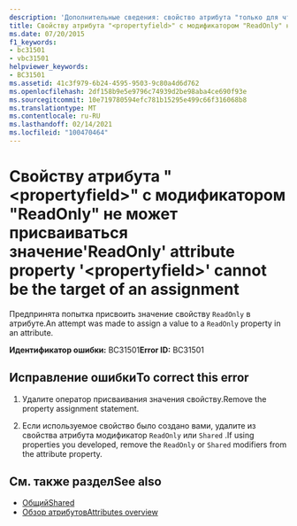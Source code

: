 ```yaml
---
description: 'Дополнительные сведения: свойство атрибута "только для чтения" " <propertyfield> " не может быть целью назначения'
title: Свойству атрибута "<propertyfield>" с модификатором "ReadOnly" не может присваиваться значение
ms.date: 07/20/2015
f1_keywords:
- bc31501
- vbc31501
helpviewer_keywords:
- BC31501
ms.assetid: 41c3f979-6b24-4595-9503-9c80a4d6d762
ms.openlocfilehash: 2df158b9e5e9796c74939d2be98aba4ce690f93e
ms.sourcegitcommit: 10e719780594efc781b15295e499c66f316068b8
ms.translationtype: MT
ms.contentlocale: ru-RU
ms.lasthandoff: 02/14/2021
ms.locfileid: "100470464"
---
```

# <a name="readonly-attribute-property-propertyfield-cannot-be-the-target-of-an-assignment"></a><span data-ttu-id="d5ae6-103">Свойству атрибута "\<propertyfield>" с модификатором "ReadOnly" не может присваиваться значение</span><span class="sxs-lookup"><span data-stu-id="d5ae6-103">'ReadOnly' attribute property '\<propertyfield>' cannot be the target of an assignment</span></span>

<span data-ttu-id="d5ae6-104">Предпринята попытка присвоить значение свойству `ReadOnly` в атрибуте.</span><span class="sxs-lookup"><span data-stu-id="d5ae6-104">An attempt was made to assign a value to a `ReadOnly` property in an attribute.</span></span>  
  
 <span data-ttu-id="d5ae6-105">**Идентификатор ошибки:** BC31501</span><span class="sxs-lookup"><span data-stu-id="d5ae6-105">**Error ID:** BC31501</span></span>  
  
## <a name="to-correct-this-error"></a><span data-ttu-id="d5ae6-106">Исправление ошибки</span><span class="sxs-lookup"><span data-stu-id="d5ae6-106">To correct this error</span></span>  
  
1. <span data-ttu-id="d5ae6-107">Удалите оператор присваивания значения свойству.</span><span class="sxs-lookup"><span data-stu-id="d5ae6-107">Remove the property assignment statement.</span></span>  
  
2. <span data-ttu-id="d5ae6-108">Если используемое свойство было создано вами, удалите из свойства атрибута модификатор `ReadOnly` или `Shared` .</span><span class="sxs-lookup"><span data-stu-id="d5ae6-108">If using properties you developed, remove the `ReadOnly` or `Shared` modifiers from the attribute property.</span></span>  
  
## <a name="see-also"></a><span data-ttu-id="d5ae6-109">См. также раздел</span><span class="sxs-lookup"><span data-stu-id="d5ae6-109">See also</span></span>

- [<span data-ttu-id="d5ae6-110">Общий</span><span class="sxs-lookup"><span data-stu-id="d5ae6-110">Shared</span></span>](../language-reference/modifiers/shared.md)
- [<span data-ttu-id="d5ae6-111">Обзор атрибутов</span><span class="sxs-lookup"><span data-stu-id="d5ae6-111">Attributes overview</span></span>](../programming-guide/concepts/attributes/index.md)
